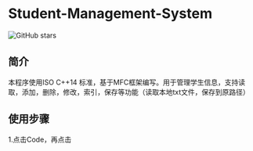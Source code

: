 # Student-Management-System
![GitHub stars](https://img.shields.io/github/stars/Xu-guangyun/Student-Management-System) 

## 简介

本程序使用ISO C++14 标准，基于MFC框架编写。用于管理学生信息，支持读取，添加，删除，修改，索引，保存等功能（读取本地txt文件，保存到原路径）

## 使用步骤

1.点击Code，再点击
